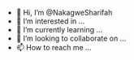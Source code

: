 - 👋 Hi, I’m @NakagweSharifah
- 👀 I’m interested in ...
- 🌱 I’m currently learning ...
- 💞️ I’m looking to collaborate on ...
- 📫 How to reach me ...

<!---
NakagweSharifah/NakagweSharifah is a ✨ special ✨ repository because its `README.md` (this file) appears on your GitHub profile.
You can click the Preview link to take a look at your changes.
--->
